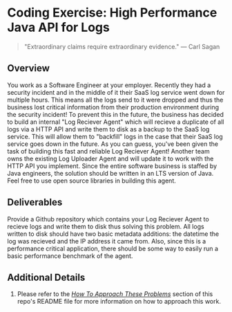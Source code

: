 # Coding Exercise: High Performance Java API for Logs 

> "Extraordinary claims require extraordinary evidence." ― Carl Sagan

## Overview

You work as a Software Engineer at your employer.
Recently they had a security incident and in the middle of it their SaaS log service went down for multiple hours.
This means all the logs send to it were dropped and thus the business lost critical information from their production environment during the security incident!
To prevent this in the future, the business has decided to build an internal "Log Reciever Agent" which will recieve a duplicate of all logs via a HTTP API and write them to disk as a backup to the SaaS log service.
This will allow them to "backfill" logs in the case that their SaaS log service goes down in the future.
As you can guess, you've been given the task of building this fast and reliable Log Reciever Agent!
Another team owns the existing Log Uploader Agent and will update it to work with the HTTP API you implement.
Since the entire software business is staffed by Java engineers, the solution should be written in an LTS version of Java.
Feel free to use open source libraries in building this agent.

## Deliverables

Provide a Github repository which contains your Log Reciever Agent to recieve logs and write them to disk thus solving this problem.
All logs written to disk should have two basic metadata additions: the datetime the log was recieved and the IP address it came from.
Also, since this is a performance critical application, there should be some way to easily run a basic performance benchmark of the agent.

## Additional Details

1. Please refer to the [*How To Approach These Problems*](../README.md#how-to-approach-these-problems) section of this repo's README file for more information on how to approach this work.
